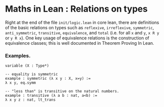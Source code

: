 # Maths in Lean : Relations on types

Right at the end of the file `init/logic.lean` in core lean, there are
definitions of the basic relations on types such as `reflexive`,
`irreflexive`, `symmetric`, `anti_symmetric`, `transitive`,
`equivalence`, and `total` (i.e. for all `x` and `y`,
`x R y` or `y R x`).
One key usage of equivalence relations is the construction of
equivalence classes; this is well documented in Theorem Proving In Lean.

### Examples.

```
variable (X : Type*)

-- equality is symmetric
example : symmetric (λ x y : X, x=y) := 
λ x y, eq.symm

-- "less than" is transitive on the natural numbers.
example : transitive (λ a b : nat, a<b) := 
λ x y z : nat, lt_trans
```
